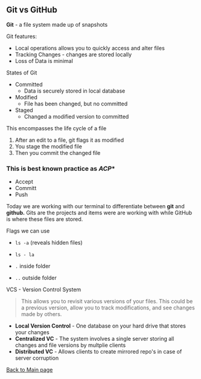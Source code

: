 ## Git vs GitHub

**Git** - a file system made up of snapshots

Git features:
- Local operations allows you to quickly access and alter files
- Tracking Changes - changes are stored locally
- Loss of Data is minimal 

States of Git
- Committed
  - Data is securely stored in local database
- Modified
  - File has been changed, but no committed
- Staged
  - Changed a modified version to committed
  
This encompasses the life cycle of a file
1. After an edit to a file, git flags it as modified
2. You stage the modified file
3. Then you commit the changed file

### This is best known practice as *ACP**
- Accept
- Committ
- Push

Today we are working with our terminal to differentiate between **git** and **github.** Gits are the projects and items were are working with while GitHub is where these files are stored.

Flags we can use

- `ls -a` (reveals hidden files)
- `ls - la`

- `.` inside folder
- `..` outside folder

VCS - Version Control System
> This allows you to revisit various versions of your files. This could be a previous version, allow you to track modifications, and see changes made by others.

- **Local Version Control** - One database on your hard drive that stores your changes
- **Centralized VC** - The system involves a single server storing all changes and file versions by multplie clients
- **Distributed VC** - Allows clients to create mirrored repo's in case of server corruption




[Back to Main page](README.md)